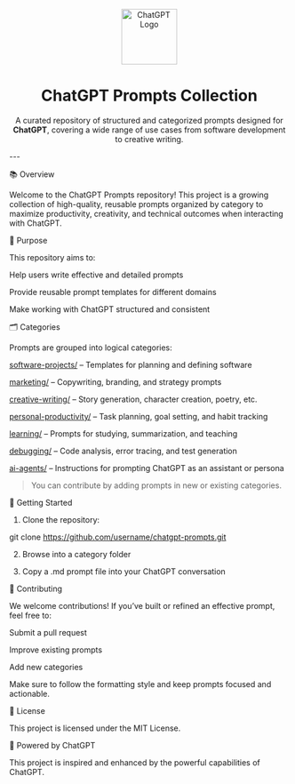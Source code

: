 <p align="center">
  <img src="https://upload.wikimedia.org/wikipedia/commons/0/04/ChatGPT_logo.svg" width="100" alt="ChatGPT Logo" />
</p><h1 align="center">ChatGPT Prompts Collection</h1><p align="center">
  A curated repository of structured and categorized prompts designed for <strong>ChatGPT</strong>, covering a wide range of use cases from software development to creative writing.
</p>
---

📚 Overview

Welcome to the ChatGPT Prompts repository! This project is a growing collection of high-quality, reusable prompts organized by category to maximize productivity, creativity, and technical outcomes when interacting with ChatGPT.

🎯 Purpose

This repository aims to:

Help users write effective and detailed prompts

Provide reusable prompt templates for different domains

Make working with ChatGPT structured and consistent


🗂️ Categories

Prompts are grouped into logical categories:

<a href="./software-projects">software-projects/</a> – Templates for planning and defining software

<a href="./marketing">marketing/</a> – Copywriting, branding, and strategy prompts

<a href="./creative-writing">creative-writing/</a> – Story generation, character creation, poetry, etc.

<a href="./personal-productivity">personal-productivity/</a> – Task planning, goal setting, and habit tracking

<a href="./learning">learning/</a> – Prompts for studying, summarization, and teaching

<a href="./debugging">debugging/</a> – Code analysis, error tracing, and test generation

<a href="./ai-agents">ai-agents/</a> – Instructions for prompting ChatGPT as an assistant or persona


> You can contribute by adding prompts in new or existing categories.



🚀 Getting Started

1. Clone the repository:



git clone https://github.com/username/chatgpt-prompts.git

2. Browse into a category folder


3. Copy a .md prompt file into your ChatGPT conversation



🤝 Contributing

We welcome contributions! If you’ve built or refined an effective prompt, feel free to:

Submit a pull request

Improve existing prompts

Add new categories


Make sure to follow the formatting style and keep prompts focused and actionable.

📖 License

This project is licensed under the MIT License.

🧠 Powered by ChatGPT

This project is inspired and enhanced by the powerful capabilities of ChatGPT.

